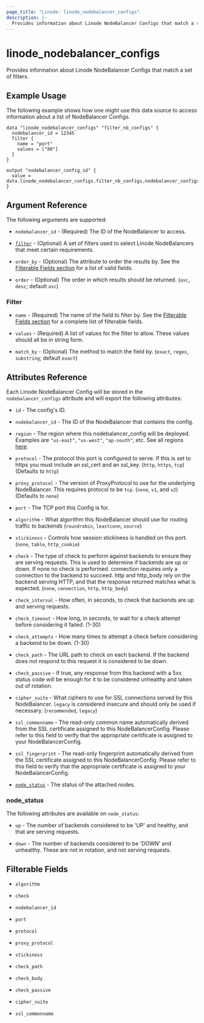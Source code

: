 ```yaml
---
page_title: "Linode: linode_nodebalancer_configs"
description: |-
  Provides information about Linode NodeBalancer Configs that match a set of filters.
---
```


# linode_nodebalancer_configs

Provides information about Linode NodeBalancer Configs that match a set of filters.

## Example Usage

The following example shows how one might use this data source to access information about a list of NodeBalancer Configs.

```hcl
data "linode_nodebalancer_configs" "filter_nb_configs" {
  nodebalancer_id = 12345
  filter {
    name = "port"
    values = ["80"]
  }
}

output "nodebalancer_config_id" {
  value = data.linode_nodebalancer_configs.filter_nb_configs.nodebalancer_configs.0.id
}
```

## Argument Reference

The following arguments are supported:

* `nodebalancer_id` - (Required) The ID of the NodeBalancer to access.

* [`filter`](#filter) - (Optional) A set of filters used to select Linode NodeBalancers that meet certain requirements.

* `order_by` - (Optional) The attribute to order the results by. See the [Filterable Fields section](#filterable-fields) for a list of valid fields.

* `order` - (Optional) The order in which results should be returned. (`asc`, `desc`; default `asc`)

### Filter

* `name` - (Required) The name of the field to filter by. See the [Filterable Fields section](#filterable-fields) for a complete list of filterable fields.

* `values` - (Required) A list of values for the filter to allow. These values should all be in string form.

* `match_by` - (Optional) The method to match the field by. (`exact`, `regex`, `substring`; default `exact`)

## Attributes Reference

Each Linode NodeBalancer Config will be stored in the `nodebalancer_configs` attribute and will export the following attributes:

* `id` - The config's ID.

* `nodebalancer_id` - The ID of the NodeBalancer that contains the config.

* `region` - The region where this nodebalancer_config will be deployed.  Examples are `"us-east"`, `"us-west"`, `"ap-south"`, etc. See all regions [here](https://api.linode.com/v4/regions).

* `protocol` - The protocol this port is configured to serve. If this is set to https you must include an ssl_cert and an ssl_key. (`http`, `https`, `tcp`) (Defaults to `http`)

* `proxy_protocol` - The version of ProxyProtocol to use for the underlying NodeBalancer. This requires protocol to be `tcp`. (`none`, `v1`, and `v2`) (Defaults to `none`)

* `port` - The TCP port this Config is for.

* `algorithm` - What algorithm this NodeBalancer should use for routing traffic to backends (`roundrobin`, `leastconn`, `source`)

* `stickiness` - Controls how session stickiness is handled on this port. (`none`, `table`, `http_cookie`)

* `check` - The type of check to perform against backends to ensure they are serving requests. This is used to determine if backends are up or down. If none no check is performed. connection requires only a connection to the backend to succeed. http and http_body rely on the backend serving HTTP, and that the response returned matches what is expected. (`none`, `connection`, `http`, `http_body`)

* `check_interval` - How often, in seconds, to check that backends are up and serving requests.

* `check_timeout` - How long, in seconds, to wait for a check attempt before considering it failed. (1-30)

* `check_attempts` - How many times to attempt a check before considering a backend to be down. (1-30)

* `check_path` - The URL path to check on each backend. If the backend does not respond to this request it is considered to be down.

* `check_passive` - If true, any response from this backend with a 5xx status code will be enough for it to be considered unhealthy and taken out of rotation.

* `cipher_suite` - What ciphers to use for SSL connections served by this NodeBalancer. `legacy` is considered insecure and should only be used if necessary. (`recommended`, `legacy`)

* `ssl_commonname` - The read-only common name automatically derived from the SSL certificate assigned to this NodeBalancerConfig. Please refer to this field to verify that the appropriate certificate is assigned to your NodeBalancerConfig.

* `ssl_fingerprint` - The read-only fingerprint automatically derived from the SSL certificate assigned to this NodeBalancerConfig. Please refer to this field to verify that the appropriate certificate is assigned to your NodeBalancerConfig.

* [`node_status`](#node_status) - The status of the attached nodes.

### node_status

The following attributes are available on `node_status`:

* `up` - The number of backends considered to be 'UP' and healthy, and that are serving requests.

* `down` - The number of backends considered to be 'DOWN' and unhealthy. These are not in rotation, and not serving requests.

## Filterable Fields

* `algorithm`

* `check`

* `nodebalancer_id`

* `port`

* `protocol`

* `proxy_protocol`

* `stickiness`

* `check_path`

* `check_body`

* `check_passive`

* `cipher_suite`

* `ssl_commonname`
